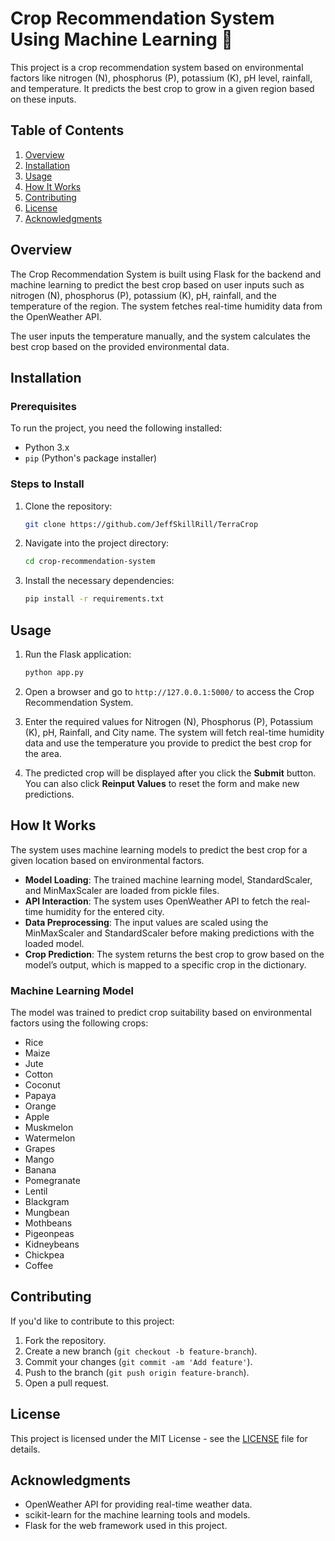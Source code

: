 # Crop Recommendation System Using Machine Learning 🌱

This project is a crop recommendation system based on environmental factors like nitrogen (N), phosphorus (P), potassium (K), pH level, rainfall, and temperature. It predicts the best crop to grow in a given region based on these inputs.

## Table of Contents

1. [Overview](#overview)
2. [Installation](#installation)
3. [Usage](#usage)
4. [How It Works](#how-it-works)
5. [Contributing](#contributing)
6. [License](#license)
7. [Acknowledgments](#acknowledgments)

## Overview

The Crop Recommendation System is built using Flask for the backend and machine learning to predict the best crop based on user inputs such as nitrogen (N), phosphorus (P), potassium (K), pH, rainfall, and the temperature of the region. The system fetches real-time humidity data from the OpenWeather API.

The user inputs the temperature manually, and the system calculates the best crop based on the provided environmental data.

## Installation

### Prerequisites

To run the project, you need the following installed:

- Python 3.x
- `pip` (Python's package installer)

### Steps to Install

1. Clone the repository:
    ```bash
    git clone https://github.com/JeffSkillRill/TerraCrop
    ```
2. Navigate into the project directory:
    ```bash
    cd crop-recommendation-system
    ```
3. Install the necessary dependencies:
    ```bash
    pip install -r requirements.txt
    ```

## Usage

1. Run the Flask application:
    ```bash
    python app.py
    ```
2. Open a browser and go to `http://127.0.0.1:5000/` to access the Crop Recommendation System.

3. Enter the required values for Nitrogen (N), Phosphorus (P), Potassium (K), pH, Rainfall, and City name. The system will fetch real-time humidity data and use the temperature you provide to predict the best crop for the area.

4. The predicted crop will be displayed after you click the **Submit** button. You can also click **Reinput Values** to reset the form and make new predictions.

## How It Works

The system uses machine learning models to predict the best crop for a given location based on environmental factors.

- **Model Loading**: The trained machine learning model, StandardScaler, and MinMaxScaler are loaded from pickle files.
- **API Interaction**: The system uses OpenWeather API to fetch the real-time humidity for the entered city.
- **Data Preprocessing**: The input values are scaled using the MinMaxScaler and StandardScaler before making predictions with the loaded model.
- **Crop Prediction**: The system returns the best crop to grow based on the model’s output, which is mapped to a specific crop in the dictionary.

### Machine Learning Model

The model was trained to predict crop suitability based on environmental factors using the following crops:

- Rice
- Maize
- Jute
- Cotton
- Coconut
- Papaya
- Orange
- Apple
- Muskmelon
- Watermelon
- Grapes
- Mango
- Banana
- Pomegranate
- Lentil
- Blackgram
- Mungbean
- Mothbeans
- Pigeonpeas
- Kidneybeans
- Chickpea
- Coffee

## Contributing

If you'd like to contribute to this project:

1. Fork the repository.
2. Create a new branch (`git checkout -b feature-branch`).
3. Commit your changes (`git commit -am 'Add feature'`).
4. Push to the branch (`git push origin feature-branch`).
5. Open a pull request.

## License

This project is licensed under the MIT License - see the [LICENSE](LICENSE) file for details.

## Acknowledgments

- OpenWeather API for providing real-time weather data.
- scikit-learn for the machine learning tools and models.
- Flask for the web framework used in this project.